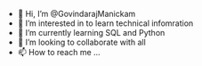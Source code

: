 - 👋 Hi, I’m @GovindarajManickam
- 👀 I’m interested in to learn technical infomration
- 🌱 I’m currently learning SQL and Python
- 💞️ I’m looking to collaborate with all
- 📫 How to reach me ...

<!---
GovindarajManickam/GovindarajManickam is a ✨ special ✨ repository because its `README.md` (this file) appears on your GitHub profile.
You can click the Preview link to take a look at your changes.
--->

